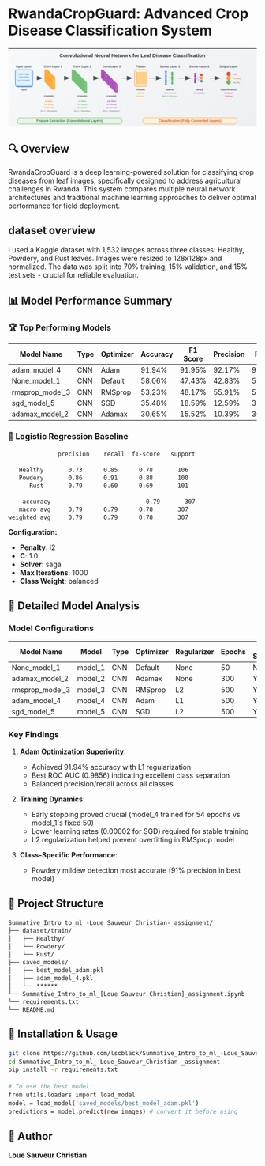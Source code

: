
# RwandaCropGuard: Advanced Crop Disease Classification System

![alt text](image.png)

## 🔍 Overview
RwandaCropGuard is a deep learning-powered solution for classifying crop diseases from leaf images, specifically designed to address agricultural challenges in Rwanda. This system compares multiple neural network architectures and traditional machine learning approaches to deliver optimal performance for field deployment.
## dataset overview
I used a Kaggle dataset with 1,532 images across three classes: Healthy, Powdery, and Rust leaves. Images were resized to 128x128px and normalized. The data was split into 70% training, 15% validation, and 15% test sets - crucial for reliable evaluation.
## 📊 Model Performance Summary

### 🏆 Top Performing Models
| Model Name | Type | Optimizer | Accuracy | F1 Score | Precision | Recall | Loss | ROC AUC |
|------------|------|-----------|----------|----------|-----------|--------|------|---------|
| adam_model_4 | CNN | Adam | 91.94% | 91.95% | 92.17% | 91.94% | 1.8659 | 0.9856 |
| None_model_1 | CNN | Default | 58.06% | 47.43% | 42.83% | 58.06% | 19.0967 | 0.8151 |
| rmsprop_model_3 | CNN | RMSprop | 53.23% | 48.17% | 55.91% | 53.23% | 1.3915 | 0.7984 |
| sgd_model_5 | CNN | SGD | 35.48% | 18.59% | 12.59% | 35.48% | 1.5574 | 0.7638 |
| adamax_model_2 | CNN | Adamax | 30.65% | 15.52% | 10.39% | 30.65% | 3.2733 | 0.6800 |

### 📌 Logistic Regression Baseline
```
              precision    recall  f1-score   support

   Healthy       0.73      0.85      0.78       106
   Powdery       0.86      0.91      0.88       100
      Rust       0.79      0.60      0.69       101

    accuracy                           0.79       307
   macro avg     0.79      0.79      0.78       307
weighted avg     0.79      0.79      0.78       307
```

**Configuration:**
- **Penalty**: l2
- **C**: 1.0
- **Solver**: saga
- **Max Iterations**: 1000
- **Class Weight**: balanced

## 🧠 Detailed Model Analysis

### Model Configurations
| Model Name        | Model    | Type | Optimizer | Regularizer | Epochs | Early Stopping | Learning Rate | Batch Size | Accuracy | F1 Score | Precision | Recall | Loss    | ROC AUC |
| ----------------- | -------- | ---- | --------- | ----------- | ------ | -------------- | ------------- | ---------- | -------- | -------- | --------- | ------ | ------- | ------- |
| None\_model\_1    | model\_1 | CNN  | Default   | None        | 50     | No             | Default       | 42         | 58.06%   | 47.43%   | 42.83%    | 58.06% | 19.0967 | 0.8151  |
| adamax\_model\_2  | model\_2 | CNN  | Adamax    | None        | 300    | Yes            | 0.001         | 32         | 30.65%   | 15.52%   | 10.39%    | 30.65% | 3.2733  | 0.6800  |
| rmsprop\_model\_3 | model\_3 | CNN  | RMSprop   | L2          | 500    | Yes            | 0.0005        | 32         | 53.23%   | 48.17%   | 55.91%    | 53.23% | 1.3915  | 0.7984  |
| adam\_model\_4    | model\_4 | CNN  | Adam      | L1          | 500    | Yes            | 0.0001        | 42         | 91.94%   | 91.95%   | 92.17%    | 91.94% | 1.8659  | 0.9856  |
| sgd\_model\_5     | model\_5 | CNN  | SGD       | L2          | 500    | Yes            | 0.00002       | 32         | 35.48%   | 18.59%   | 12.59%    | 35.48% | 1.5574  | 0.7638  |


### Key Findings
1. **Adam Optimization Superiority**:
   - Achieved 91.94% accuracy with L1 regularization
   - Best ROC AUC (0.9856) indicating excellent class separation
   - Balanced precision/recall across all classes

2. **Training Dynamics**:
   - Early stopping proved crucial (model_4 trained for 54 epochs vs model_1's fixed 50)
   - Lower learning rates (0.00002 for SGD) required for stable training
   - L2 regularization helped prevent overfitting in RMSprop model

3. **Class-Specific Performance**:
   - Powdery mildew detection most accurate (91% precision in best model)

## 📂 Project Structure
```
Summative_Intro_to_ml_-Loue_Sauveur_Christian-_assignment/
├── dataset/train/
│   ├── Healthy/      
│   └── Powdery/   
│   └── Rust/         
├── saved_models/
│   ├── best_model_adam.pkl
│   ├── adam_model_4.pkl
│   └── ******
└── Summative_Intro_to_ml_[Loue Sauveur Christian]_assignment.ipynb
└── requirements.txt
└── README.md
```

## 🚀 Installation & Usage
```bash
git clone https://github.com/lscblack/Summative_Intro_to_ml_-Loue_Sauveur_Christian-_assignment
cd Summative_Intro_to_ml_-Loue_Sauveur_Christian-_assignment
pip install -r requirements.txt

# To use the best model:
from utils.loaders import load_model
model = load_model('saved_models/best_model_adam.pkl')
predictions = model.predict(new_images) # convert it before using
```

## 📜 Author
**Loue Sauveur Christian**